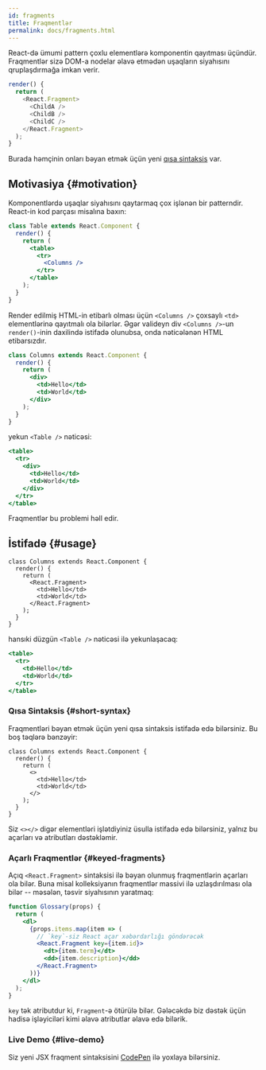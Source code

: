 ```yaml
---
id: fragments
title: Fraqmentlər
permalink: docs/fragments.html
---
```


React-də ümumi pattern çoxlu elementlərə komponentin qayıtması üçündür. Fraqmentlər sizə DOM-a nodelar əlavə etmədən uşaqların siyahısını qruplaşdırmağa imkan verir.

```js
render() {
  return (
    <React.Fragment>
      <ChildA />
      <ChildB />
      <ChildC />
    </React.Fragment>
  );
}
```

Burada həmçinin onları bəyan etmək üçün yeni [qısa sintaksis](#short-syntax) var.

## Motivasiya {#motivation}

Komponentlərdə uşaqlar siyahısını qaytarmaq çox işlənən bir patterndir. React-in kod parçası misalına baxın:

```jsx
class Table extends React.Component {
  render() {
    return (
      <table>
        <tr>
          <Columns />
        </tr>
      </table>
    );
  }
}
```

Render edilmiş HTML-in etibarlı olması üçün `<Columns />` çoxsaylı `<td>` elementlərinə qayıtmalı ola bilərlər. Əgər valideyn div `<Columns />`-un `render()`-inin daxilində istifadə olunubsa, onda nəticələnən HTML etibarsızdır.

```jsx
class Columns extends React.Component {
  render() {
    return (
      <div>
        <td>Hello</td>
        <td>World</td>
      </div>
    );
  }
}
```

yekun `<Table />` nəticəsi:

```jsx
<table>
  <tr>
    <div>
      <td>Hello</td>
      <td>World</td>
    </div>
  </tr>
</table>
```

Fraqmentlər bu problemi həll edir.

## İstifadə {#usage}

```jsx{4,7}
class Columns extends React.Component {
  render() {
    return (
      <React.Fragment>
        <td>Hello</td>
        <td>World</td>
      </React.Fragment>
    );
  }
}
```

hansıki düzgün `<Table />` nəticəsi ilə yekunlaşacaq:

```jsx
<table>
  <tr>
    <td>Hello</td>
    <td>World</td>
  </tr>
</table>
```

### Qısa Sintaksis {#short-syntax}

Fraqmentləri bəyan etmək üçün yeni qısa sintaksis istifadə edə bilərsiniz. Bu boş təqlərə bənzəyir:

```jsx{4,7}
class Columns extends React.Component {
  render() {
    return (
      <>
        <td>Hello</td>
        <td>World</td>
      </>
    );
  }
}
```

Siz `<></>` digər elementləri işlətdiyiniz üsulla istifadə edə bilərsiniz, yalnız bu açarları və atributları dəstəkləmir.

### Açarlı Fraqmentlər {#keyed-fragments}

Açıq `<React.Fragment>` sintaksisi ilə bəyan olunmuş fraqmentlərin açarları ola bilər. Buna misal kolleksiyanın fraqmentlər massivi ilə uzlaşdırılması ola bilər -- məsələn, təsvir siyahısının yaratmaq:

```jsx
function Glossary(props) {
  return (
    <dl>
      {props.items.map(item => (
        // `key`-siz React açar xəbərdarlığı göndərəcək
        <React.Fragment key={item.id}>
          <dt>{item.term}</dt>
          <dd>{item.description}</dd>
        </React.Fragment>
      ))}
    </dl>
  );
}
```

`key` tək atributdur ki, `Fragment`-ə ötürülə bilər. Gələcəkdə biz dəstək üçün hadisə işləyiciləri kimi əlavə atributlar əlavə edə bilərik. 

### Live Demo {#live-demo}

Siz yeni JSX fraqment sintaksisini [CodePen](https://codepen.io/reactjs/pen/VrEbjE?editors=1000) ilə yoxlaya bilərsiniz.
